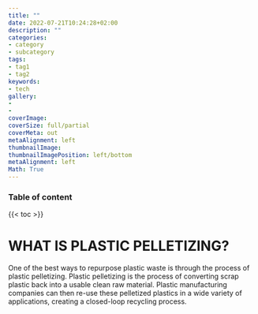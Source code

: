 ```yaml
---
title: ""
date: 2022-07-21T10:24:28+02:00
description: ""
categories:
- category
- subcategory
tags:
- tag1
- tag2
keywords:
- tech
gallery:
-
-
coverImage:
coverSize: full/partial
coverMeta: out
metaAlignment: left
thumbnailImage:
thumbnailImagePosition: left/bottom
metaAlignment: left
Math: True
---
```


<!--more-->
### Table of content
{{< toc >}}

# WHAT IS PLASTIC PELLETIZING?
One of the best ways to repurpose plastic waste is through the process of plastic pelletizing. Plastic pelletizing is the process of converting scrap plastic back into a usable clean raw material. Plastic manufacturing companies can then re-use these pelletized plastics in a wide variety of applications, creating a closed-loop recycling process.
